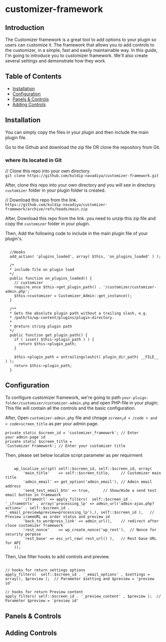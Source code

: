 # customizer-framework
## Introduction
The Customizer framework is a great tool to add options to your plugin so users can customize it. The framework that allows you to add controls to the customizer, in a simple, fast and easily maintainable way. In this guide, I'm going to introduce you to customizer framework. We'll also create several settings and demonstrate how they work.

## Table of Contents

- [Installation](#installation)
- [Configuration](#configuration)
- [Panels & Controls](#panels-&-sections)
- [Adding Controls](#adding-controls)

## Installation
You can simply copy the files in your plugin and then include the main plugin file.

Go to the Github and download the zip file OR clone the repository from Git.

### where its located in Git
<p>// Clone this repo into your own directory.<br><code>git clone https://github.com/kuldip-navadiya/customizer-framework.git</code></p>

After, clone this repo into your own directory and you will see in directory <code>customizer</code> folder in your plugin folder is created.

<p>// Download this repo from the link.<br><code>https://github.com/kuldip-navadiya/customizer-framework/archive/refs/heads/main.zip</code></p>

After, Download this repo from the link. you need to unzip this zip file and copy the <code>customizer</code> folder in your plugin.

Then, Add the following code to include in the main plugin file of your plugin's.

<pre><code>
  //Hooks
  add_action( 'plugins_loaded', array( $this, 'on_plugins_loaded' ) );

  /*
  * include file on plugin load
  */
  public function on_plugins_loaded() {
    // customizer
    require_once $this->get_plugin_path() . '/customizer/customizer-admin.php';	
    $this->customizer = Customizer_Admin::get_instance();
  }
  
  /**
  * Gets the absolute plugin path without a trailing slash, e.g.
  * /path/to/wp-content/plugins/plugin-directory.
  *
  * @return string plugin path
  */
  public function get_plugin_path() {
    if ( isset( $this->plugin_path ) ) {
      return $this->plugin_path;
    }
  
    $this->plugin_path = untrailingslashit( plugin_dir_path( __FILE__ ) );
    return $this->plugin_path;
  }
</code></pre>

## Configuration
To configure customizer framework, we're going to path <code>your-pluign-folder/customizer/customizer-admin.php</code> and open PHP-file in your plugin. This file will contain all the controls and the basic configuration.

After, Open <code>customizer-admin.php</code> file and chnage <code>$screen_id</code> and <code>$screen_title</code> as per your admin page.

<code>private static $screen_id = 'customizer_framework'; // Enter your admin page id</code><br>
<code>private static $screen_title = 'Customizer Framework'; // Enter your customizer title</code>

Then, please set below localize script parameter as per requirment
<pre><code>
	wp_localize_script( self::$screen_id, self::$screen_id, array(
		'main_title'	=> self::$screen_title,		// Customizer main title
		'admin_email' => get_option('admin_email'),	// Admin email address
		'send_test_email_btn' => true,		// Show/Hide a send test email button in framework
		'iframeUrl'	=> apply_filters(  self::$screen_id . '_iframeUrls' , array('processing_lp' => admin_url('admin-ajax.php?action=' . self::$screen_id . '_email_preview&preview=processing_lp'),), self::$screen_id ),	// Preview irameURL as order status and preview id
		'back_to_wordpress_link' => admin_url(),	// redirect after close customizer framework
		'rest_nonce'	=> wp_create_nonce('wp_rest'),	// Nonce for security perpose
		'rest_base'	=> esc_url_raw( rest_url() ),	// Rest base URL for API
	));
</code></pre>

Then, Use filter hooks to add controls and preview.

<pre><code>
// hooks for return settings options
apply_filters(  self::$screen_id . '_email_options' , $settings = array(), $preview );	// Parameter $setting and $preview = 'preview id'

// hooks for return Preview content
apply_filters( self::$screen_id . '_preview_content' , $preview );	// Parameter $preview = 'preview id'
</code></pre>

## Panels & Controls

## Adding Controls
